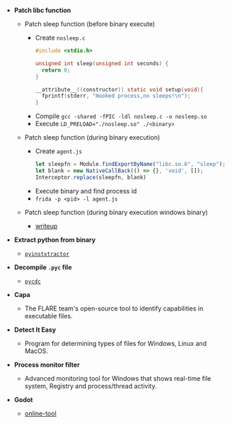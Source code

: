- **Patch libc function**

  - Patch sleep function (before binary execute)

    - Create `nosleep.c`
      ```c
      #include <stdio.h>

      unsigned int sleep(unsigned int seconds) {
        return 0;
      }

      __attribute__((constructor)) static void setup(void){
        fprintf(stderr, "Hooked process,no sleeps!\n");
      }
      ```
    - Compile `gcc -shared -fPIC -ldl nosleep.c -o nosleep.so`
    - Execute `LD_PRELOAD="./nosleep.so" ./<binary>`

  - Patch sleep function (during binary execution)

    - Create `agent.js`
      ```js
      let sleepfn = Module.findExportByName("libc.so.6", "sleep");
      let blank = new NativeCallBack(() => {}, 'void', []);
      Interceptor.replace(sleepfn, blank)
      ```
    - Execute binary and find process id
    - `frida -p <pid> -l agent.js`

  - Patch sleep function (during binary execution windows binary)

    - [writeup](https://docs.google.com/document/d/1Pls6AkWHbxvBuvDFLEv7piH9myZSahvQy4d3qR442Cw)

- **Extract python from binary**
  
  - [`pyinstxtractor`](https://github.com/extremecoders-re/pyinstxtractor)

- **Decompile `.pyc` file**

  - [`pycdc`](https://github.com/zrax/pycdc)

- **Capa**

  - The FLARE team's open-source tool to identify capabilities in executable files.


- **Detect It Easy**

  - Program for determining types of files for Windows, Linux and MacOS.

- **Process monitor filter**

  - Advanced monitoring tool for Windows that shows real-time file system, Registry and process/thread activity.

- **Godot**

  - [online-tool](https://github.com/bruvzg/gdsdecomp)
